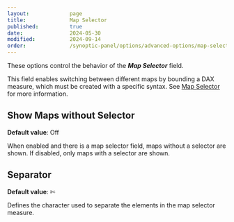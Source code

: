 ```yaml
---
layout:             page
title:              Map Selector
published:          true
date:               2024-05-30
modified:           2024-09-14
order:              /synoptic-panel/options/advanced-options/map-selector
---
```


These options control the behavior of the ***Map Selector*** field. 

This field enables switching between different maps by bounding a DAX measure, which must be created with a specific syntax. See [Map Selector](../../features/filtering-maps.md#map-selector) for more information.

## Show Maps without Selector

**Default value**: Off

When enabled and there is a map selector field, maps without a selector are shown. If disabled, only maps with a selector are shown.

## Separator

**Default value**: ✄

Defines the character used to separate the elements in the map selector measure.
